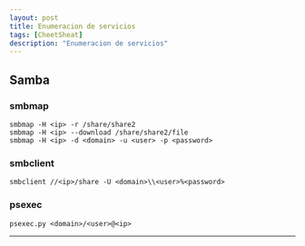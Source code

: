```yaml
---
layout: post
title: Enumeracion de servicios
tags: [CheetSheat]
description: "Enumeracion de servicios"
---
```


## Samba

### smbmap

```
smbmap -H <ip> -r /share/share2
smbmap -H <ip> --download /share/share2/file
smbmap -H <ip> -d <domain> -u <user> -p <password>
```

### smbclient

```
smbclient //<ip>/share -U <domain>\\<user>%<password>
```

### psexec

```
psexec.py <domain>/<user>@<ip>
```

----


